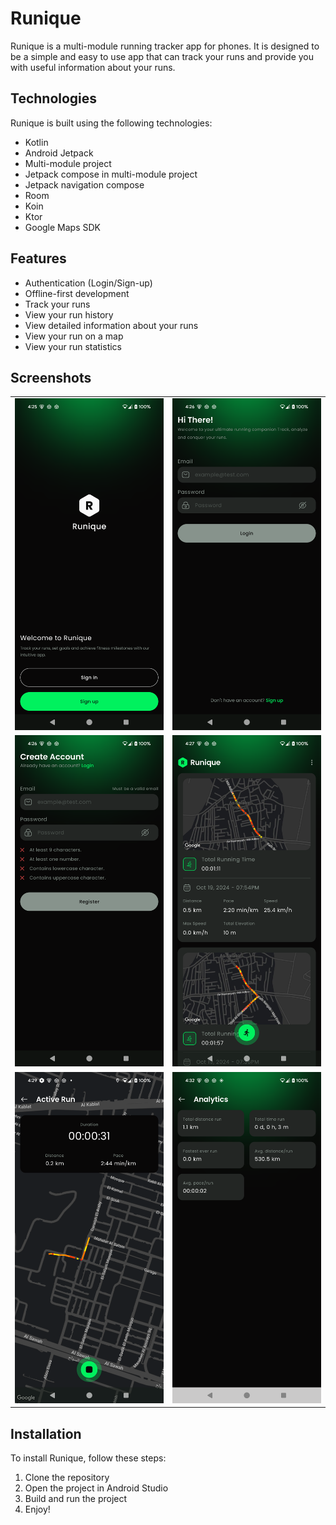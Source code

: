 # Runique

Runique is a multi-module running tracker app for phones. It is designed to be a simple and easy to
use app that can track your runs and provide you with useful information about your runs.

## Technologies

Runique is built using the following technologies:

- Kotlin
- Android Jetpack
- Multi-module project
- Jetpack compose in multi-module project
- Jetpack navigation compose
- Room
- Koin
- Ktor
- Google Maps SDK

## Features

- Authentication (Login/Sign-up)
- Offline-first development
- Track your runs
- View your run history
- View detailed information about your runs
- View your run on a map
- View your run statistics

## Screenshots

<table>
  <tr>
    <td>
      <img src="intro.png" alt="Intro" width="500"/>
    </td>
    <td>
      <img src="login.png" alt="Login" width="500"/>
    </td>
  </tr>

  <tr>
    <td>
      <img src="sign-up.png" alt="Sign up" width="500"/>
    </td>
    <td>
      <img src="run_overview.png" alt="Run Overview" width="500"/>
    </td>
  </tr>

 <tr>
    <td>
      <img src="run.png" alt="Run" width="500"/>
    </td>
    <td>
      <img src="analytics.png" alt="Analytics" width="500"/>
    </td>
  </tr>

</table>

## Installation

To install Runique, follow these steps:

1. Clone the repository
2. Open the project in Android Studio
3. Build and run the project
4. Enjoy!

